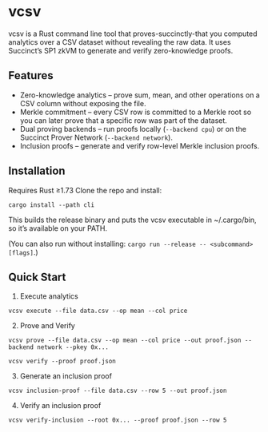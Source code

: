 # vcsv

vcsv is a Rust command line tool that proves-succinctly-that you computed analytics over a CSV dataset without revealing the raw data.
It uses Succinct’s SP1 zkVM to generate and verify zero-knowledge proofs.

## Features

- Zero-knowledge analytics – prove sum, mean, and other operations on a CSV column without exposing the file.
- Merkle commitment – every CSV row is committed to a Merkle root so you can later prove that a specific row was part of the dataset.
- Dual proving backends – run proofs locally (`--backend cpu`) or on the Succinct Prover Network (`--backend network`).
- Inclusion proofs – generate and verify row-level Merkle inclusion proofs.

## Installation

Requires Rust ≥1.73
Clone the repo and install:

```
cargo install --path cli
```

This builds the release binary and puts the vcsv executable in ~/.cargo/bin, so it’s available on your PATH.

(You can also run without installing: `cargo run --release -- <subcommand> [flags]`.)

## Quick Start

1. Execute analytics

```
vcsv execute --file data.csv --op mean --col price
```

2. Prove and Verify

```
vcsv prove --file data.csv --op mean --col price --out proof.json --backend network --pkey 0x...
```

```
vcsv verify --proof proof.json
```

3. Generate an inclusion proof

```
vcsv inclusion-proof --file data.csv --row 5 --out proof.json
```

4. Verify an inclusion proof

```
vcsv verify-inclusion --root 0x... --proof proof.json --row 5
```